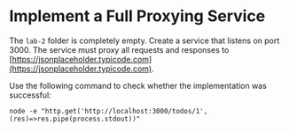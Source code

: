 # Implement a Full Proxying Service

The `lab-2` folder is completely empty. Create a service that listens on port 3000. The service must proxy all requests and responses to [https://jsonplaceholder.typicode.com](https://jsonplaceholder.typicode.com).

Use the following command to check whether the implementation was successful:

```shell
node -e "http.get('http://localhost:3000/todos/1',(res)=>res.pipe(process.stdout))"
```